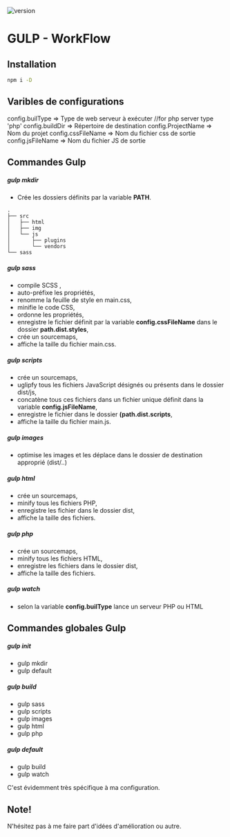 ![version](https://img.shields.io/badge/version-1.0.0-orange.svg?style=flat-square)

GULP - WorkFlow
=================


## Installation
```bash
npm i -D
```



## Varibles de configurations

config.builType 	=> Type de web serveur à exécuter //for php server type 'php'
config.buildDir 	=> Répertoire de destination
config.ProjectName 	=> Nom du projet
config.cssFileName 	=> Nom du fichier css de sortie
config.jsFileName 	=> Nom du fichier JS de sortie



## Commandes Gulp

##### gulp mkdir
* Crée les dossiers définits par la variable __PATH__.

```
.
├── src
│   ├── html
│   ├── img
│   └── js
│       ├── plugins
│       └── vendors
└── sass
```

##### gulp sass
* compile SCSS ,
* auto-préfixe les propriétés,
* renomme la feuille de style en main.css,
* minifie le code CSS,
* ordonne les propriétés,
* enregistre le fichier définit par la variable __config.cssFileName__ dans le dossier __path.dist.styles__,
* crée un sourcemaps,
* affiche la taille du fichier main.css.

##### gulp scripts
* crée un sourcemaps,
* uglipfy tous les fichiers JavaScript désignés ou présents dans le dossier dist/js,
* concatène tous ces fichiers dans un fichier unique définit dans la variable __config.jsFileName__,
* enregistre le fichier dans le dossier __(path.dist.scripts__,
* affiche la taille du fichier main.js.

##### gulp images
* optimise les images et les déplace dans le dossier de destination approprié (dist/..)

##### gulp html
* crée un sourcemaps,
* minify tous les fichiers PHP,
* enregistre les fichier dans le dossier dist,
* affiche la taille des fichiers.

##### gulp php
* crée un sourcemaps,
* minify tous les fichiers HTML,
* enregistre les fichiers dans le dossier dist,
* affiche la taille des fichiers.

##### gulp watch
* selon la variable __config.builType__ lance un serveur PHP ou HTML



## Commandes globales Gulp

##### gulp init
* gulp mkdir
* gulp default

##### gulp build
* gulp sass
* gulp scripts
* gulp images
* gulp html
* gulp php

##### gulp default
* gulp build
* gulp watch


C'est évidemment très spécifique à ma configuration.

## Note!
N'hésitez pas à me faire part d'idées d'amélioration ou autre.
